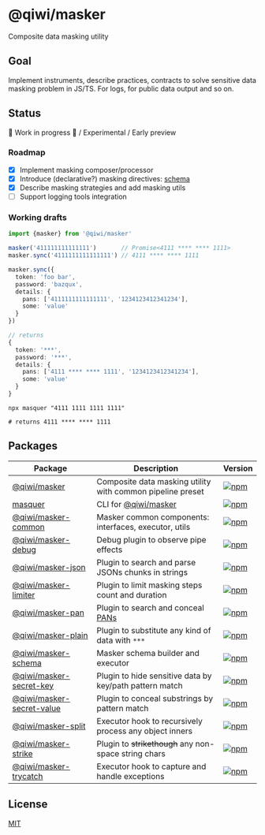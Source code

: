 # @qiwi/masker
Composite data masking utility

## Goal
Implement instruments, describe practices, contracts to solve sensitive data masking problem in JS/TS.
For logs, for public data output and so on.

## Status
🚧 Work in progress 🚧 / Experimental / Early preview

### Roadmap
- [x] Implement masking composer/processor
- [x] Introduce (declarative?) masking directives: [schema](https://github.com/qiwi/masker/tree/master/packages/schema)  
- [x] Describe masking strategies and add masking utils  
- [ ] Support logging tools integration  

### Working drafts
```ts
import {masker} from '@qiwi/masker'

masker('411111111111111')       // Promise<4111 **** **** 1111>
masker.sync('4111111111111111') // 4111 **** **** 1111

masker.sync({
  token: 'foo bar',
  password: 'bazqux',
  details: {
    pans: ['4111111111111111', '1234123412341234'],
    some: 'value'
  }
})

// returns
{
  token: '***',
  password: '***',
  details: {
    pans: ['4111 **** **** 1111', '1234123412341234'],
    some: 'value'
  }
}
```
```shell script
npx masquer "4111 1111 1111 1111"

# returns 4111 **** **** 1111
```

## Packages
| Package | Description | Version
|---|---|---
|[@qiwi/masker](https://github.com/qiwi/masker/tree/master/packages/facade)| Composite data masking utility with common pipeline preset | [![npm](https://img.shields.io/npm/v/@qiwi/masker/latest.svg?label=&color=09e)](https://www.npmjs.com/package/@qiwi/masker)
|[masquer](https://github.com/qiwi/masker/tree/master/packages/cli)| CLI for [@qiwi/masker](https://github.com/qiwi/masker/tree/master/packages/facade) | [![npm](https://img.shields.io/npm/v/masquer/latest.svg?label=&color=09e)](https://www.npmjs.com/package/masquer)
|[@qiwi/masker-common](https://github.com/qiwi/masker/tree/master/packages/common)| Masker common components: interfaces, executor, utils | [![npm](https://img.shields.io/npm/v/@qiwi/masker-common/latest.svg?label=&color=09e)](https://www.npmjs.com/package/@qiwi/masker-common)
|[@qiwi/masker-debug](https://github.com/qiwi/masker/tree/master/packages/debug)| Debug plugin to observe pipe effects | [![npm](https://img.shields.io/npm/v/@qiwi/masker-debug/latest.svg?label=&color=09e)](https://www.npmjs.com/package/@qiwi/masker-debug)
|[@qiwi/masker-json](https://github.com/qiwi/masker/tree/master/packages/json)| Plugin to search and parse JSONs chunks in strings | [![npm](https://img.shields.io/npm/v/@qiwi/masker-json/latest.svg?label=&color=09e)](https://www.npmjs.com/package/@qiwi/masker-json)
|[@qiwi/masker-limiter](https://github.com/qiwi/masker/tree/master/packages/limiter)| Plugin to limit masking steps count and duration | [![npm](https://img.shields.io/npm/v/@qiwi/masker-limiter/latest.svg?label=&color=09e)](https://www.npmjs.com/package/@qiwi/masker-limiter)
|[@qiwi/masker-pan](https://github.com/qiwi/masker/tree/master/packages/pan)| Plugin to search and conceal [PANs](https://en.wikipedia.org/wiki/Payment_card_number) | [![npm](https://img.shields.io/npm/v/@qiwi/masker-pan/latest.svg?label=&color=09e)](https://www.npmjs.com/package/@qiwi/masker-pan)
|[@qiwi/masker-plain](https://github.com/qiwi/masker/tree/master/packages/plain)| Plugin to substitute any kind of data with `***` | [![npm](https://img.shields.io/npm/v/@qiwi/masker-plain/latest.svg?label=&color=09e)](https://www.npmjs.com/package/@qiwi/masker-plain)
|[@qiwi/masker-schema](https://github.com/qiwi/masker/tree/master/packages/schema)| Masker schema builder and executor | [![npm](https://img.shields.io/npm/v/@qiwi/masker-schema/latest.svg?label=&color=09e)](https://www.npmjs.com/package/@qiwi/masker-schema)
|[@qiwi/masker-secret-key](https://github.com/qiwi/masker/tree/master/packages/secret-key)| Plugin to hide sensitive data by key/path pattern match | [![npm](https://img.shields.io/npm/v/@qiwi/masker-secret-key/latest.svg?label=&color=09e)](https://www.npmjs.com/package/@qiwi/masker-secret-key)
|[@qiwi/masker-secret-value](https://github.com/qiwi/masker/tree/master/packages/secret-value)| Plugin to conceal substrings by pattern match | [![npm](https://img.shields.io/npm/v/@qiwi/masker-secret-value/latest.svg?label=&color=09e)](https://www.npmjs.com/package/@qiwi/masker-secret-value)
|[@qiwi/masker-split](https://github.com/qiwi/masker/tree/master/packages/split)| Executor hook to recursively process any object inners | [![npm](https://img.shields.io/npm/v/@qiwi/masker-split/latest.svg?label=&color=09e)](https://www.npmjs.com/package/@qiwi/masker-split)
|[@qiwi/masker-strike](https://github.com/qiwi/masker/tree/master/packages/strike)| Plugin to ~~strikethough~~ any non-space string chars | [![npm](https://img.shields.io/npm/v/@qiwi/masker-strike/latest.svg?label=&color=09e)](https://www.npmjs.com/package/@qiwi/masker-strike)
|[@qiwi/masker-trycatch](https://github.com/qiwi/masker/tree/master/packages/trycatch)| Executor hook to capture and handle exceptions | [![npm](https://img.shields.io/npm/v/@qiwi/masker-trycatch/latest.svg?label=&color=09e)](https://www.npmjs.com/package/@qiwi/masker-trycatch)

## License
[MIT](https://github.com/qiwi/masker/blob/master/LICENSE)
